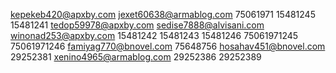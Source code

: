 kepekeb420@apxby.com
jexet60638@armablog.com
75061971
15481245
15481241
tedop59978@apxby.com
sedise7888@alvisani.com
winonad253@apxby.com
15481242
15481243
15481246
75061971245
75061971246
famiyag770@bnovel.com
75648756
hosahav451@bnovel.com
29252381
xenino4965@armablog.com
29252386
29252389
